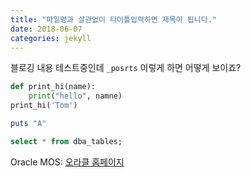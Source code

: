 ```yaml
---
title: "파일명과 살관없이 타이틀입력하면 제목이 됩니다."
date: 2018-06-07
categories: jekyll
---
```

블로깅 내용  테스트중인데 `_posrts` 이렇게 하면 어떻게 보이죠?

```python
def print_hi(name):
	print("hello", namne)
print_hi('Tom')
```

```ruby
puts "A"
```

```SQL
select * from dba_tables;
```

Oracle MOS: [오라클 홈페이지] 

[오라클 홈페이지]: https://support.oracle.com/
